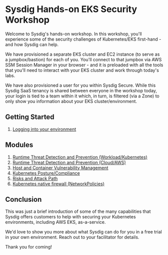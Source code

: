 # Sysdig Hands-on EKS Security Workshop

Welcome to Sysdig's hands-on workshop. In this workshop, you'll experience some of the security challenges of Kubernetes/EKS first-hand - and how Sysdig can help.

We have provisioned a separate EKS cluster and EC2 instance (to serve as a jumpbox/bastion) for each of you. You'll connect to that jumpbox via AWS SSM Session Manager in your browser - and it is preloaded with all the tools that you'll need to interact with your EKS cluster and work through today's labs.

We have also provisioned a user for you within Sysdig Secure. While this Sysdig SaaS tenancy is shared between everyone in the workshop today, your login is tied to a team within it which, in turn, is filtered (via a Zone) to only show you information about your EKS cluster/environment.

## Getting Started

1. [Logging into your environment](modules/logging-in-to-your-environment.md)

## Modules

1. [Runtime Threat Detection and Prevention (Workload/Kubernetes)](modules/runtime-threat-detection-workload.md)
2. [Runtime Threat Detection and Prevention (Cloud/AWS)](modules/runtime-threat-detection-cloud.md)
3. [Host and Container Vulnerability Management](modules/vulnerability-management.md)
4. [Kubernetes Posture/Compliance](modules/kubernetes-posture-management.md)
5. [Risks and Attack Path](modules/risks-and-attack-path.md)
6. [Kubernetes native firewall (NetworkPolicies)](modules/kubernetes-network-policies.md)

## Conclusion

This was just a brief introduction of some of the many capabilities that Sysdig offers customers to help with securing your Kubernetes environments, including AWS EKS, as-a-service.

We'd love to show you more about what Sysdig can do for you in a free trial in your own environment. Reach out to your facilitator for details.

Thank you for coming!
